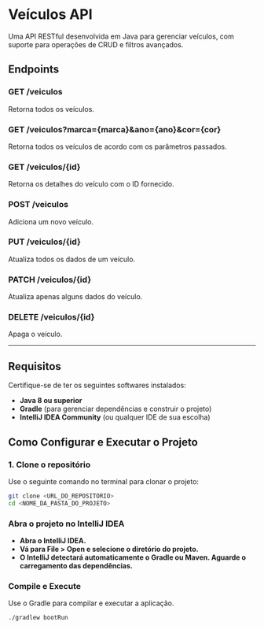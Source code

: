 # Veículos API

Uma API RESTful desenvolvida em Java para gerenciar veículos, com suporte para operações de CRUD e filtros avançados.

## Endpoints

### **GET /veiculos**
Retorna todos os veículos.

### **GET /veiculos?marca={marca}&ano={ano}&cor={cor}**
Retorna todos os veículos de acordo com os parâmetros passados.

### **GET /veiculos/{id}**
Retorna os detalhes do veículo com o ID fornecido.

### **POST /veiculos**
Adiciona um novo veículo.

### **PUT /veiculos/{id}**
Atualiza todos os dados de um veículo.

### **PATCH /veiculos/{id}**
Atualiza apenas alguns dados do veículo.

### **DELETE /veiculos/{id}**
Apaga o veículo.

---

## Requisitos

Certifique-se de ter os seguintes softwares instalados:
- **Java 8 ou superior**
- **Gradle** (para gerenciar dependências e construir o projeto)
- **IntelliJ IDEA Community** (ou qualquer IDE de sua escolha)

## Como Configurar e Executar o Projeto

### **1. Clone o repositório**
Use o seguinte comando no terminal para clonar o projeto:
```bash
git clone <URL_DO_REPOSITORIO>
cd <NOME_DA_PASTA_DO_PROJETO>
```

### Abra o projeto no IntelliJ IDEA
- **Abra o IntelliJ IDEA.**
- **Vá para File > Open e selecione o diretório do projeto.**
- **O IntelliJ detectará automaticamente o Gradle ou Maven. Aguarde o carregamento das dependências.**

### Compile e Execute

Use o Gradle para compilar e executar a aplicação.
```bash
./gradlew bootRun
```
